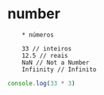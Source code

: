 # number
        * números

        33 // inteiros
        12.5 // reais
        NaN // Not a Number
        Infiinity // Infinito

```js
console.log(33 * 3)
```
